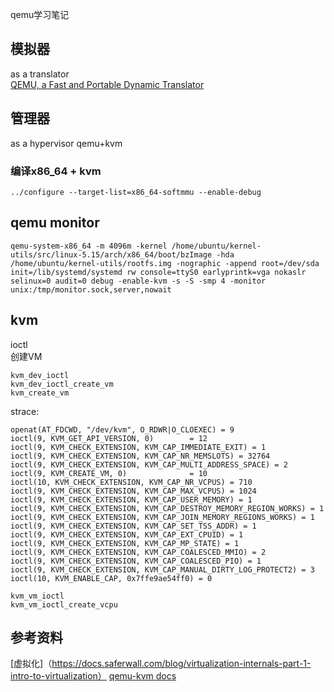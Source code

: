 qemu学习笔记

## 模拟器
as a translator    
[QEMU, a Fast and Portable Dynamic Translator](https://www.usenix.org/legacy/event/usenix05/tech/freenix/full_papers/bellard/bellard.pdf)

## 管理器
as a hypervisor
qemu+kvm
### 编译x86_64 + kvm  
`../configure --target-list=x86_64-softmmu --enable-debug`    
## qemu monitor
    
`qemu-system-x86_64 -m 4096m -kernel /home/ubuntu/kernel-utils/src/linux-5.15/arch/x86_64/boot/bzImage -hda /home/ubuntu/kernel-utils/rootfs.img -nographic -append root=/dev/sda init=/lib/systemd/systemd rw console=ttyS0 earlyprintk=vga nokaslr selinux=0 audit=0 debug -enable-kvm -s -S -smp 4 -monitor unix:/tmp/monitor.sock,server,nowait`

## kvm
ioctl   
创建VM   
```
kvm_dev_ioctl
kvm_dev_ioctl_create_vm
kvm_create_vm
```
strace:  
```
openat(AT_FDCWD, "/dev/kvm", O_RDWR|O_CLOEXEC) = 9
ioctl(9, KVM_GET_API_VERSION, 0)        = 12
ioctl(9, KVM_CHECK_EXTENSION, KVM_CAP_IMMEDIATE_EXIT) = 1
ioctl(9, KVM_CHECK_EXTENSION, KVM_CAP_NR_MEMSLOTS) = 32764
ioctl(9, KVM_CHECK_EXTENSION, KVM_CAP_MULTI_ADDRESS_SPACE) = 2
ioctl(9, KVM_CREATE_VM, 0)              = 10
ioctl(10, KVM_CHECK_EXTENSION, KVM_CAP_NR_VCPUS) = 710
ioctl(9, KVM_CHECK_EXTENSION, KVM_CAP_MAX_VCPUS) = 1024
ioctl(9, KVM_CHECK_EXTENSION, KVM_CAP_USER_MEMORY) = 1
ioctl(9, KVM_CHECK_EXTENSION, KVM_CAP_DESTROY_MEMORY_REGION_WORKS) = 1
ioctl(9, KVM_CHECK_EXTENSION, KVM_CAP_JOIN_MEMORY_REGIONS_WORKS) = 1
ioctl(9, KVM_CHECK_EXTENSION, KVM_CAP_SET_TSS_ADDR) = 1
ioctl(9, KVM_CHECK_EXTENSION, KVM_CAP_EXT_CPUID) = 1
ioctl(9, KVM_CHECK_EXTENSION, KVM_CAP_MP_STATE) = 1
ioctl(9, KVM_CHECK_EXTENSION, KVM_CAP_COALESCED_MMIO) = 2
ioctl(9, KVM_CHECK_EXTENSION, KVM_CAP_COALESCED_PIO) = 1
ioctl(9, KVM_CHECK_EXTENSION, KVM_CAP_MANUAL_DIRTY_LOG_PROTECT2) = 3
ioctl(10, KVM_ENABLE_CAP, 0x7ffe9ae54ff0) = 0
```

```
kvm_vm_ioctl
kvm_vm_ioctl_create_vcpu
```

## 参考资料
[虚拟化]（https://docs.saferwall.com/blog/virtualization-internals-part-1-intro-to-virtualization）
[qemu-kvm docs](https://linux-kvm.org/page/Documents)
